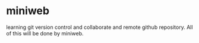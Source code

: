 # miniweb
learning git version control and collaborate and remote github repository. All of this will be done by miniweb.
